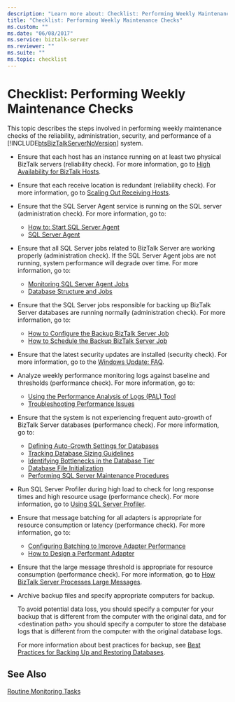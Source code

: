 ```yaml
---
description: "Learn more about: Checklist: Performing Weekly Maintenance Checks"
title: "Checklist: Performing Weekly Maintenance Checks"
ms.custom: ""
ms.date: "06/08/2017"
ms.service: biztalk-server
ms.reviewer: ""
ms.suite: ""
ms.topic: checklist
---
```

# Checklist: Performing Weekly Maintenance Checks

This topic describes the steps involved in performing weekly maintenance checks of the reliability, administration, security, and performance of a [!INCLUDE[btsBizTalkServerNoVersion](../includes/btsbiztalkservernoversion-md.md)] system.

- Ensure that each host has an instance running on at least two physical BizTalk servers (reliability check). For more information, go to [High Availability for BizTalk Hosts](high-availability-for-biztalk-hosts.md).

- Ensure that each receive location is redundant (reliability check). For more information, go to [Scaling Out Receiving Hosts](scaling-out-receiving-hosts.md).

- Ensure that the SQL Server Agent service is running on the SQL server (administration check). For more information, go to:

  - [How to: Start SQL Server Agent](/sql/ssms/agent/start-stop-or-pause-the-sql-server-agent-service)
  - [SQL Server Agent](/sql/ssms/agent/sql-server-agent)

- Ensure that all SQL Server jobs related to BizTalk Server are working properly (administration check).  If the SQL Server Agent jobs are not running, system performance will degrade over time. For more information, go to:

  - [Monitoring SQL Server Agent Jobs](monitoring-sql-server-agent-jobs.md)
  - [Database Structure and Jobs](../core/database-structure-and-jobs.md)

- Ensure that the SQL Server jobs responsible for backing up BizTalk Server databases are running normally (administration check). For more information, go to:

  - [How to Configure the Backup BizTalk Server Job](../core/how-to-configure-the-backup-biztalk-server-job.md)
  - [How to Schedule the Backup BizTalk Server Job](../core/how-to-schedule-the-backup-biztalk-server-job.md)

- Ensure that the latest security updates are installed (security check). For more information, go to the [Windows Update: FAQ](https://support.microsoft.com/windows/windows-update-faq-8a903416-6f45-0718-f5c7-375e92dddeb2).

- Analyze weekly performance monitoring logs against baseline and thresholds (performance check). For more information, go to:

  - [Using the Performance Analysis of Logs (PAL) Tool](using-the-performance-analysis-of-logs-pal-tool.md)
  - [Troubleshooting Performance Issues](troubleshooting-performance-issues3.md)

- Ensure that the system is not experiencing frequent auto-growth of BizTalk Server databases (performance check). For more information, go to:

  - [Defining Auto-Growth Settings for Databases](defining-auto-growth-settings-for-databases.md)
  - [Tracking Database Sizing Guidelines](../core/tracking-database-sizing-guidelines.md)
  - [Identifying Bottlenecks in the Database Tier](bottlenecks-in-the-database-tier.md)
  - [Database File Initialization](/sql/relational-databases/databases/database-instant-file-initialization)
  - [Performing SQL Server Maintenance Procedures](checklist-configuring-sql-server.md)

- Run SQL Server Profiler during high load to check for long response times and high resource usage (performance check). For more information, go to [Using SQL Server Profiler](/sql/tools/sql-server-profiler/sql-server-profiler-templates-and-permissions).

- Ensure that message batching for all adapters is appropriate for resource consumption or latency (performance check). For more information, go to:

  - [Configuring Batching to Improve Adapter Performance](configuring-batching-to-improve-adapter-performance.md)
  - [How to Design a Performant Adapter](../core/how-to-design-a-performant-adapter.md)

- Ensure that the large message threshold is appropriate for resource consumption (performance check). For more information, go to [How BizTalk Server Processes Large Messages](../core/how-biztalk-server-processes-large-messages.md).

- Archive backup files and specify appropriate computers for backup.

  To avoid potential data loss, you should specify a computer for your backup that is different from the computer with the original data, and for \<destination path\> you should specify a computer to store the database logs that is different from the computer with the original database logs.

  For more information about best practices for backup, see [Best Practices for Backing Up and Restoring Databases](../core/best-practices-for-backing-up-and-restoring-databases.md).

## See Also

[Routine Monitoring Tasks](../technical-guides/routine-monitoring-tasks.md)
